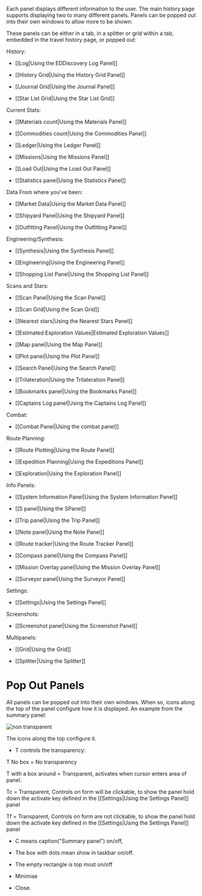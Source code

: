 Each panel displays different information to the user. The main history page supports displaying two to many different panels. Panels can be popped out into their own windows to allow more to be shown:

These panels can be either in a tab, in a splitter or grid within a tab, embedded in the travel history page, or popped out:

History:

* [[Log|Using the EDDiscovery Log Panel]]

* [[History Grid|Using the History Grid Panel]]

* [[Journal Grid|Using the Journal Panel]]

* [[Star List Grid|Using the Star List Grid]]

Current Stats:

* [[Materials count|Using the Materials Panel]]

* [[Commodities count|Using the Commodities Panel]]

* [[Ledger|Using the Ledger Panel]]

* [[Missions|Using the Missions Panel]]

* [[Load Out|Using the Load Out Panel]]

* [[Statistics panel|Using the Statistics Panel]]

Data From where you've been:

* [[Market Data|Using the Market Data Panel]]

* [[Shipyard Panel|Using the Shipyard Panel]]

* [[Outfitting Panel|Using the Outfitting Panel]]

Engineering/Synthesis:

* [[Synthesis|Using the Synthesis Panel]]

* [[Engineering|Using the Engineering Panel]]

* [[Shopping List Panel|Using the Shopping List Panel]]

Scans and Stars:

* [[Scan Panel|Using the Scan Panel]]

* [[Scan Grid|Using the Scan Grid]]

* [[Nearest stars|Using the Nearest Stars Panel]]

* [[Estimated Exploration Values|Estimated Exploration Values]]

* [[Map panel|Using the Map Panel]]

* [[Plot panel|Using the Plot Panel]]

* [[Search Panel|Using the Search Panel]]

* [[Trilateration|Using the Trilateration Panel]]

* [[Bookmarks panel|Using the Bookmarks Panel]]

* [[Captains Log panel|Using the Captains Log Panel]]

Combat:

* [[Combat Panel|Using the combat panel]]

Route Planning:

* [[Route Plotting|Using the Route Panel]]

* [[Expedition Planning|Using the Expeditions Panel]]

* [[Exploration|Using the Exploration Panel]]

Info Panels:

* [[System Information Panel|Using the System Information Panel]]

* [[S panel|Using the SPanel]]

* [[Trip panel|Using the Trip Panel]]

* [[Note panel|Using the Note Panel]]

* [[Route tracker|Using the Route Tracker Panel]]

* [[Compass panel|Using the Compass Panel]]

* [[Mission Overlay panel|Using the Mission Overlay Panel]]

* [[Surveyor panel|Using the Surveyor Panel]]



Settings:

* [[Settings|Using the Settings Panel]]

Screenshots:

* [[Screenshot panel|Using the Screenshot Panel]]

Multipanels:

* [[Grid|Using the Grid]]

* [[Splitter|Using the Splitter]]

# Pop Out Panels

All panels can be popped out into their own windows. When so, icons along the top of the panel configure how it is displayed. An example from the summary panel:

![non transparent](http://i.imgur.com/WTf1jtO.png)

The icons along the top configure it.  

* T controls the transparency: 

T No box = No transparency

T with a box around = Transparent, activates when cursor enters area of panel.

Tc = Transparent, Controls on form will be clickable, to show the panel hold down the activate key defined in the [[Settings|Using the Settings Panel]] panel

Tf = Transparent, Controls on form are not clickable, to show the panel hold down the activate key defined in the [[Settings|Using the Settings Panel]] panel

* C means caption("Summary panel") on/off, 

* The box with dots mean show in taskbar on/off.  

* The empty rectangle is top most on/off

* Minimise 

* Close.